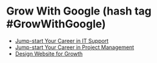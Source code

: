 #  Grow With Google (hash tag #GrowWithGoogle) 
* [Jump-start Your Career in IT Support](https://youtu.be/8j71OYXoVtI)
* [Jump-start Your Career in Project Management](https://youtu.be/l1q4kOWBR14)
* [Design Website for Growth](https://www.youtube.com/watch?v=V3TbTEEH55M&t=335s) 
